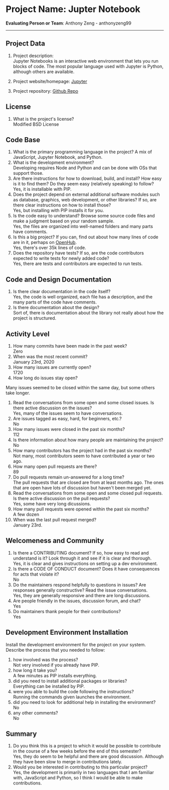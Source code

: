 # Project Name:  Jupter Notebook



**Evaluating Person or Team**: Anthony Zeng - anthonyzeng99
<!-- list your first name and github user-name-->

---

## Project Data

1. Project description: <br>
Jupyter Notebooks is an interactive web environment that lets you run blocks of code. The most popular language
used with Jupyter is Python, although others are available. 

1. Project website/homepage: [Jupyter](jupyter.org)

1. Project repository: [Github Repo](https://github.com/jupyter/notebook)



## License

1. What is the project's license? <br>
Modified BSD License
<!--
In most repositories there will be a file named LICENSE or something similar in
the root level of the repository. This is the one to examine. There may be
different licenses on specific files, but the project will have a main license.
-->



## Code Base


1. What is the primary programming language in the project?
A mix of JavaScript, Jupyter Notebook, and Python.
1. What is the development environment? <br>
Developing requires Node and Python and can be done with OSs that support those.
1. Are there instructions for how to download, build, and install? How easy is it
to find them? Do they seem easy (relatively speaking) to follow? <br>
Yes, it is installable with PIP.
1. Does the project depend on external additional software modules such as
database,  graphics, web development, or other libraries? If so, are there clear instructions on how to install those? <br>
Yes, but installing with PIP installs it for you.
1. Is the code easy to understand? Browse some source code files and make
a judgment based on your random sample. <br>
Yes, the files are organized into well-named folders and many parts have comments.
1. Is this a big project? If you can, find out about how many lines of code
are in it, perhaps on [OpenHub](https://www.openhub.net/). <br>
Yes, there's over 35k lines of code.
1. Does the repository have tests? If so, are the code contributors expected to write tests for newly added code? <br>
Yes, there are tests and contributors are expected to run tests.


## Code and Design Documentation
1. Is there clear documentation in the code itself? <br>
Yes, the code is well organized, each file has a description, and the many parts of the code have comments.
1. Is there documentation about the design?  <br>
Sort of, there is documentation about the library not really about how the project is structured.

## Activity Level


1. How many commits have been made in the past week? <br>
Zero
1. When was the most recent commit? <br>
January 23rd, 2020
1. How many issues are currently open? <br>
1720
1. How long do issues stay open? <br>
	<!--
	Take the five closed issues (they can be most recently closed or a sample distributed over time) and look at when each was first reported.
	Compute the number of days that each was open and take the average.
	-->
Many issues seemed to be closed within the same day, but some others take longer.
1. Read the conversations from some open and some closed issues. Is there active discussion on the issues? <br>
Yes, many of the issues seem to have conversations.
1. Are issues tagged as easy, hard, for beginners, etc.? <br>
No
1. How many issues were closed in the past six months? <br>
112
1. Is there information about how many people are maintaining the project? <br>
No
1. How many contributors has the project had in the past six months? <br>
Not many, most contributors seem to have contributed a year or two ago.
1. How many open pull requests are there? <br>
89
1. Do pull requests remain un-answered for a long time? <br>
The pull requests that are closed are from at least months ago. The ones that are open have lots of discussion but haven't been merged yet.
1. Read the conversations from some open and some closed pull requests.  Is there active discussion on the pull requests? <br>
Yes, some have very long dicussions.
1. How many pull requests were opened within the past six months? <br>
A few dozen
1. When was the last  pull request  merged? <br>
January 23rd.
## Welcomeness and Community

1. Is there a CONTRIBUTING document? If so, how easy to read and understand is it?
Look through it and see if it is clear and thorough. <br>
Yes, it is clear and gives instructions on setting up a dev environment.
1. Is there a CODE OF CONDUCT document? Does it have consequences for acts that
violate it? <br>
No
1. Do the maintainers respond helpfully to questions in issues?
Are responses generally constructive? Read the issue conversations. <br>
Yes, they are generally responsive and there are long discussions.
1. Are people friendly in the issues, discussion forum, and chat? <br>
Yes
1. Do maintainers thank people for their contributions? <br>
Yes

## Development Environment Installation

Install the development environment for the project on your system.
Describe the process that you needed to follow:

1. how involved was the process? <br>
Not very involved if you already have PIP.
1. how long it take you? <br>
A few minutes as PIP installs everything.
1. did you need to install additional packages or libraries? <br>
Everything can be installed by PIP.
1. were you able to build the code following the instructions? <br>
Running the commands given launches the environment.
1. did you need to look for additional help in installing the environment? <br>
No
1. any other comments? <br>
No



## Summary
1. Do you think  this is a project to which it would be possible to contribute
in the course of a few weeks before the end of this semester? <br>
Yes, they do seem to be helpful and there are good discussion. Although they have been slow to merge in contributions lately.
1. Would you be interested in contributing to this particular project? <br>
Yes, the development is primarily in two languages that I am familiar with, JavaScript and Python, so I think I would be able to make contributions.
